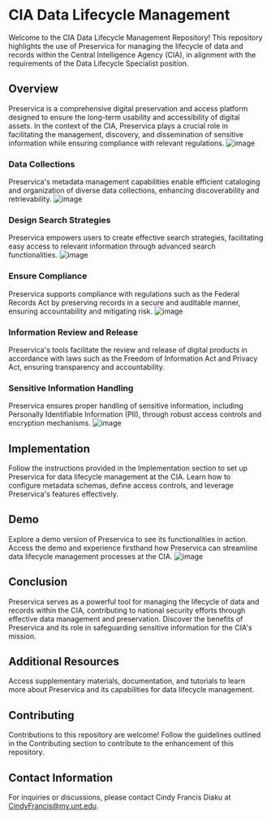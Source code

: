 # CIA Data Lifecycle Management

Welcome to the CIA Data Lifecycle Management Repository! This repository highlights the use of Preservica for managing the lifecycle of data and records within the Central Intelligence Agency (CIA), in alignment with the requirements of the Data Lifecycle Specialist position. 

## Overview

Preservica is a comprehensive digital preservation and access platform designed to ensure the long-term usability and accessibility of digital assets. In the context of the CIA, Preservica plays a crucial role in facilitating the management, discovery, and dissemination of sensitive information while ensuring compliance with relevant regulations.
![image](https://github.com/Cindydiaku/CIA-Data-Lifecycle-Management/assets/166257518/e750365d-1a6e-4f6f-96f2-677939b2f16d)

### Data Collections

Preservica's metadata management capabilities enable efficient cataloging and organization of diverse data collections, enhancing discoverability and retrievability.
![image](https://github.com/Cindydiaku/CIA-Data-Lifecycle-Management/assets/166257518/987a14f4-d903-42cf-8436-40a2748093e4)

### Design Search Strategies

Preservica empowers users to create effective search strategies, facilitating easy access to relevant information through advanced search functionalities.
![image](https://github.com/Cindydiaku/CIA-Data-Lifecycle-Management/assets/166257518/75757088-06f0-44da-87c9-d3c10579ed4d)

### Ensure Compliance

Preservica supports compliance with regulations such as the Federal Records Act by preserving records in a secure and auditable manner, ensuring accountability and mitigating risk.
![image](https://github.com/Cindydiaku/CIA-Data-Lifecycle-Management/assets/166257518/b3b3ded4-761b-45f6-a616-0b3015cf5be7)

### Information Review and Release

Preservica's tools facilitate the review and release of digital products in accordance with laws such as the Freedom of Information Act and Privacy Act, ensuring transparency and accountability.

### Sensitive Information Handling

Preservica ensures proper handling of sensitive information, including Personally Identifiable Information (PII), through robust access controls and encryption mechanisms.
![image](https://github.com/Cindydiaku/CIA-Data-Lifecycle-Management/assets/166257518/5a94e10b-8276-4d12-8942-69a2ba638ba8)

## Implementation

Follow the instructions provided in the Implementation section to set up Preservica for data lifecycle management at the CIA. Learn how to configure metadata schemas, define access controls, and leverage Preservica's features effectively.

## Demo

Explore a demo version of Preservica to see its functionalities in action. Access the demo and experience firsthand how Preservica can streamline data lifecycle management processes at the CIA.
![image](https://github.com/Cindydiaku/CIA-Data-Lifecycle-Management/assets/166257518/52df6bed-076e-44aa-9f86-a15f4d1f706e)

## Conclusion

Preservica serves as a powerful tool for managing the lifecycle of data and records within the CIA, contributing to national security efforts through effective data management and preservation. Discover the benefits of Preservica and its role in safeguarding sensitive information for the CIA's mission.

## Additional Resources

Access supplementary materials, documentation, and tutorials to learn more about Preservica and its capabilities for data lifecycle management.

## Contributing

Contributions to this repository are welcome! Follow the guidelines outlined in the Contributing section to contribute to the enhancement of this repository.

## Contact Information

For inquiries or discussions, please contact Cindy Francis Diaku at CindyFrancis@my.unt.edu.

